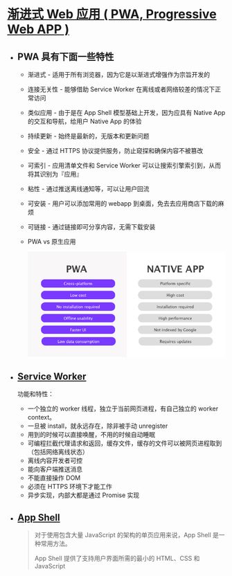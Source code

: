 # [渐进式 Web 应用 ( PWA, Progressive Web APP )](https://web.dev/progressive-web-apps/)

* ## PWA 具有下面一些特性

    * 渐进式 - 适用于所有浏览器，因为它是以渐进式增强作为宗旨开发的
    * 连接无关性 - 能够借助 Service Worker 在离线或者网络较差的情况下正常访问
    * 类似应用 - 由于是在 App Shell 模型基础上开发，因为应具有 Native App 的交互和导航，给用户 Native App 的体验
    * 持续更新 - 始终是最新的，无版本和更新问题
    * 安全 - 通过 HTTPS 协议提供服务，防止窥探和确保内容不被篡改
    * 可索引 - 应用清单文件和 Service Worker 可以让搜索引擎索引到，从而将其识别为『应用』
    * 粘性 - 通过推送离线通知等，可以让用户回流
    * 可安装 - 用户可以添加常用的 webapp 到桌面，免去去应用商店下载的麻烦
    * 可链接 - 通过链接即可分享内容，无需下载安装
    * PWA vs 原生应用
    
        ![cpn](./compare_pwa_native.png)

* ## [Service Worker](https://developers.google.cn/web/fundamentals/primers/service-workers)
    功能和特性：
    
    * 一个独立的 worker 线程，独立于当前网页进程，有自己独立的 worker context。
    * 一旦被 install，就永远存在，除非被手动 unregister
    * 用到的时候可以直接唤醒，不用的时候自动睡眠
    * 可编程拦截代理请求和返回，缓存文件，缓存的文件可以被网页进程取到（包括网络离线状态）
    * 离线内容开发者可控
    * 能向客户端推送消息
    * 不能直接操作 DOM
    * 必须在 HTTPS 环境下才能工作
    * 异步实现，内部大都是通过 Promise 实现

* ## [App Shell](https://developers.google.cn/web/fundamentals/architecture/app-shell)
    > 对于使用包含大量 JavaScript 的架构的单页应用来说，App Shell 是一种常用方法。
    > 
    > App Shell 提供了支持用户界面所需的最小的 HTML、CSS 和 JavaScript
